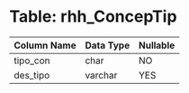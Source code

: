 # Table: rhh_ConcepTip

| Column Name | Data Type | Nullable |
|-------------|-----------|----------|
| tipo_con | char | NO |
| des_tipo | varchar | YES |
